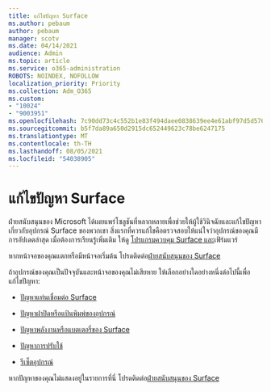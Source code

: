 ```yaml
---
title: แก้ไขปัญหา Surface
ms.author: pebaum
author: pebaum
manager: scotv
ms.date: 04/14/2021
audience: Admin
ms.topic: article
ms.service: o365-administration
ROBOTS: NOINDEX, NOFOLLOW
localization_priority: Priority
ms.collection: Adm_O365
ms.custom:
- "10024"
- "9003951"
ms.openlocfilehash: 7c90dd73c4c552b1e83f494daee0838639ee4e61abf97d5d576f88ded9a4c631
ms.sourcegitcommit: b5f7da89a650d2915dc652449623c78be6247175
ms.translationtype: MT
ms.contentlocale: th-TH
ms.lasthandoff: 08/05/2021
ms.locfileid: "54038905"
---
```

# <a name="troubleshoot-surface"></a>แก้ไขปัญหา Surface

ฝ่ายสนับสนุนของ Microsoft ได้เผยแพร่โซลูชันที่หลากหลายเพื่อช่วยให้ผู้ใช้วินิจฉัยและแก้ไขปัญหาเกี่ยวกับอุปกรณ์ Surface ของพวกเขา สิ่งแรกที่ควรแก้ไขคือตรวจสอบให้แน่ใจว่าอุปกรณ์ของคุณมีการอัปเดตล่าสุด เมื่อต้องการเรียนรู้เพิ่มเติม ให้ดู [โปรแกรมควบคุม Surface และ](https://docs.microsoft.com/surface/support-solutions-surface#surface-drivers-and-firmware)เฟิร์มแวร์

หากหน้าจอของคุณแตกหรือมีหน้าจอเริ่มต้น โปรดติดต่อ[ฝ่ายสนับสนุนของ Surface](https://docs.microsoft.com/surface/contact-surface-support?tabs=online)

ถ้าอุปกรณ์ของคุณเป็นปัจจุบันและหน้าจอของคุณไม่เสียหาย ให้เลือกอย่างใดอย่างหนึ่งต่อไปนี้เพื่อแก้ไขปัญหา:
 
- [ปัญหาแท่นเชื่อมต่อ Surface](https://docs.microsoft.com/surface/support-solutions-surface#surface-dock-issues)
 
- [ปัญหาฝาปิดหรือแป้นพิมพ์ของอุปกรณ์](https://support.microsoft.com/sbs/surface/troubleshoot-your-surface-type-cover-or-keyboard-5b7ed1a7-bedd-5164-94a7-87f8e95df3fe?)
 
- [ปัญหาพลังงานหรือแบตเตอรี่ของ Surface](https://docs.microsoft.com/surface/support-solutions-surface#surface-power-or-battery-issues)
 
- [ปัญหาการปรับใช้](https://docs.microsoft.com/surface/support-solutions-surface#deployment-issues)
 
- [รีเซ็ตอุปกรณ์](https://docs.microsoft.com/surface/support-solutions-surface#reset-device)

หากปัญหาของคุณไม่แสดงอยู่ในรายการที่นี่ โปรดติดต่อ[ฝ่ายสนับสนุนของ Surface](https://docs.microsoft.com/surface/contact-surface-support?tabs=online)

